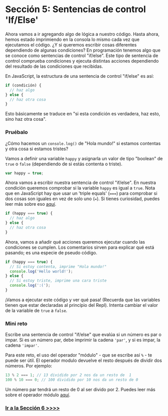 # Sección 5: Sentencias de control 'If/Else'

Ahora vamos a ir agregando algo de lógica a nuestro código. Hasta ahora, hemos estado imprimiendo en la consola lo mismo cada vez que ejecutamos el código. ¿Y si queremos escribir cosas diferentes dependiendo de algunas condiciones? En programación tenemos algo que se conoce como sentencias de control "if/else". Este tipo de sentencia de control comprueba condiciones y ejecuta distintas acciones dependiendo del resultado de las condiciones que recibidas.

En JavaScript, la estructura de una sentencia de control "if/else" es así:

```js
if (condición) {
  // haz algo
} else {
  // haz otra cosa
}
```

Esto básicamente se traduce en "si esta condición es verdadera, haz esto, sino haz otra cosa".

### Pruébalo

¿Cómo hacemos un `console.log()` de "Hola mundo!" si estamos contentas y otra cosa si estamos tristes?

Vamos a definir una variable `happy` y asignarla un valor de tipo "boolean" de `true` o `false` (dependiendo de si estás contenta o triste).

```js
var happy = true;
```

Ahora vamos a escribir nuestra sentencia de control "if/else". En nuestra condición queremos comprobar si la variable `happy` es igual a `true`. Nota que en JavaScript hay que usar un 'triple equals' (`===`) para comprobar si dos cosas son iguales en vez de solo uno (`=`). Si tienes curiosidad, puedes leer más sobre eso [aquí](http://www.w3schools.com/js/js_operators.asp).

```js
if (happy === true) {
  // haz algo
} else {
  // haz otra cosa
}
```

Ahora, vamos a añadir qué acciones queremos ejecutar cuando las condiciones se cumplen. Los comentarios sirven para explicar qué está pasando; es una especie de pseudo código.

```js
if (happy === true) {
  // Si estoy contenta, imprime "Hola mundo!"
  console.log('Hello world!');
} else {
  // Si estoy triste, imprime una cara triste
  console.log(':(');
}
```

¡Vamos a ejecutar este código y ver qué pasa! (Recuerda que las variables tienen que estar declaradas al princípio del Repl). Intenta cambiar el valor de la variable de `true` a `false`.

### Mini reto

Escribe una sentencia de control "if/else" que evalúa si un número es par o impar. Si es un número par, debe imprimir la cadena `'par'`, y si es impar, la cadena `'impar'`.

Para este reto, el uso del operador "módulo" - que se escribe así `%` - te puede ser útil. El operador modulo devuelve el resto después de dividir dos números. Por ejemplo:

```js
13 % 2 === 1; // 13 dividido por 2 nos da un resto de  1
100 % 10 === 0; // 100 dividido por 10 nos da un resto de 0
```

Un número par tendrá un resto de 0 al ser divido por 2. Puedes leer más sobre el operador módulo [aquí](http://www.w3schools.com/js/js_operators.asp).

### [Ir a la Sección 6 >>>>](https://github.com/node-girls/beginners-javascript-spanish/blob/master/step06-es.md)
